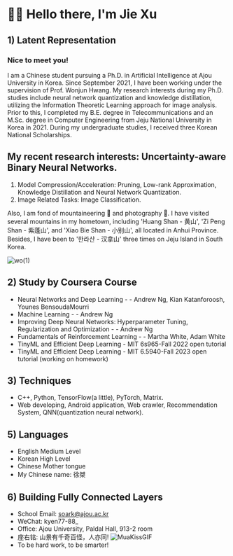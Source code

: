 # 👋👋 Hello there, I'm Jie Xu

## 1) Latent Representation


### Nice to meet you! 

I am a Chinese student pursuing a Ph.D. in Artificial Intelligence at Ajou University in Korea. Since September 2021, I have been working under the supervision of Prof. Wonjun Hwang. My research interests during my Ph.D. studies include neural network quantization and knowledge distillation, utilizing the Information Theoretic Learning approach for image analysis. Prior to this, I completed my B.E. degree in Telecommunications and an M.Sc. degree in Computer Engineering from Jeju National University in Korea in 2021. During my undergraduate studies, I received three Korean National Scholarships.

## My recent research interests: Uncertainty-aware Binary Neural Networks.
1. Model Compression/Acceleration: Pruning, Low-rank Approximation, Knowledge Distillation and Neural Network Quantization.
2. Image Related Tasks: Image Classification.

Also, I am fond of mountaineering 🗻 and photography 📸. I have visited several mountains in my hometown, including 'Huang Shan - 黄山', 'Zi Peng Shan - 紫蓬山', and 'Xiao Bie Shan - 小别山', all located in Anhui Province. Besides, I have been to '한라산 - 汉拿山' three times on Jeju Island in South Korea.

![wo(1)](https://github.com/Luadoo/Luadoo/assets/58927660/6dca96d0-d4c3-438b-8cce-0f79247e2c27)

## 2) Study by Coursera Course
* Neural Networks and Deep Learning - - Andrew Ng, Kian Katanforoosh, Younes BensoudaMourri
* Machine Learning - - Andrew Ng
* Improving Deep Neural Networks: Hyperparameter Tuning, Regularization and Optimization - - Andrew Ng
* Fundamentals of Reinforcement Learning - - Martha White, Adam White
* TinyML and Efficient Deep Learning - MIT 6s965-Fall 2022 open tutorial
* TinyML and Efficient Deep Learning - MIT 6.5940-Fall 2023 open tutorial (working on homework)
  
## 3) Techniques
* C++, Python, TensorFlow(a little), PyTorch, Matrix.
*  Web developing, Android application, Web crawler, Recommendation System, QNN(quantization neural network).
  
## 5) Languages
* English Medium Level
* Korean High Level
* Chinese Mother tongue
* My Chinese name: 徐桀

## 6) Building Fully Connected Layers
* School Email: soark@ajou.ac.kr
* WeChat: kyen77-88_
* Office: Ajou University, Paldal Hall, 913-2 room
* 座右铭: 山景有千奇百怪，人亦同! ![MuaKissGIF](https://github.com/Luadoo/Luadoo/assets/58927660/3c108936-1a60-49f0-9515-7c8bba8bc37e)
* To be hard work, to be smarter!

